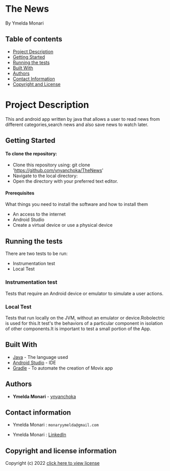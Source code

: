 # The News
By Ymelda Monari

## Table of contents
+ [Project Description](#project-description)
+ [Getting Started](#getting-started)
+ [Running the tests](#running-the-tests)
+ [Built With](#built-With)
+ [Authors](#authors)
+ [Contact Information](#contact-information)
+ [Copyright and License](#copyright-and-license-information)

# Project Description
This and android app written by java that allows a user to read news from different categories,search news and also save news to watch later.

## Getting Started

#### To clone the repository:
- Clone this repository using:
  git clone 'https://github.com/ynyanchoka/TheNews'
- Navigate to the local directory:
- Open the directory with your preferred text editor.

#### Prerequisites

What things you need to install the software and how to install them
- An access to the internet
- Android Studio
- Create a virtual device or use a physical device


## Running the tests

There are two tests to be run:
+ Instrumentation test
+ Local Test

### Instrumentation test

Tests that require an Android device or emulator to simulate a user actions.
### Local Test
Tests that run locally on the JVM, without an emulator or device.Robolectric  is used for this.It test's the behaviors of a particular component in isolation of other components.It is important to test a small portion of the App.

## Built With

* [Java](https://www.java.com) - The language used
* [Android Studio](https://developer.android.com/studio) - IDE
* [Gradle](https://gradle.org) - To automate the creation of Movix app

## Authors

* **Ymelda Monari** - [ynyanchoka](https://github.com/ynyanchoka)

## Contact information
+ Ymelda Monari : `monaryymelda@gmail.com`
* Ymelda Monari : [LinkedIn](https://www.linkedin.com/in/ymeldamonari/)


## Copyright and license information

Copyright (c) 2022 [click here to view license](LICENSE)